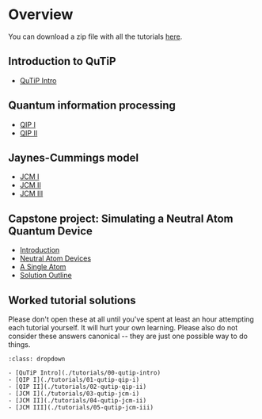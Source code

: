 # Overview

You can download a zip file with all the tutorials
<a href="./_static/student-tutorials.zip">here</a>.

## Introduction to QuTiP

- [QuTiP Intro](./student-tutorials/00-qutip-intro)

## Quantum information processing

- [QIP I](./student-tutorials/01-qutip-qip-i)
- [QIP II](./student-tutorials/02-qutip-qip-ii)

## Jaynes-Cummings model

- [JCM I](./student-tutorials/03-qutip-jcm-i)
- [JCM II](./student-tutorials/04-qutip-jcm-ii)
- [JCM III](./student-tutorials/05-qutip-jcm-iii)

## Capstone project: Simulating a Neutral Atom Quantum Device

- [Introduction](./capstone/00-introduction)
- [Neutral Atom Devices](./capstone/01-neutral-atom-devices)
- [A Single Atom](./capstone/02-a-single-atom)
- [Solution Outline](./capstone/03-neutral-atom-simulator)

## Worked tutorial solutions

Please don't open these at all until you've spent at least an hour attempting
each tutorial yourself. It will hurt your own learning. Please also do not
consider these answers canonical -- they are just one possible way to do things.

```{admonition} Worked solutions. Reveal at your peril!
:class: dropdown

- [QuTiP Intro](./tutorials/00-qutip-intro)
- [QIP I](./tutorials/01-qutip-qip-i)
- [QIP II](./tutorials/02-qutip-qip-ii)
- [JCM I](./tutorials/03-qutip-jcm-i)
- [JCM II](./tutorials/04-qutip-jcm-ii)
- [JCM III](./tutorials/05-qutip-jcm-iii)
```
